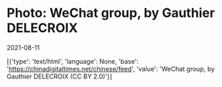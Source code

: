 # Photo: WeChat group, by Gauthier DELECROIX

2021-08-11

[{'type': 'text/html', 'language': None, 'base': 'https://chinadigitaltimes.net/chinese/feed', 'value': 'WeChat group, by Gauthier DELECROIX (CC BY 2.0)'}]